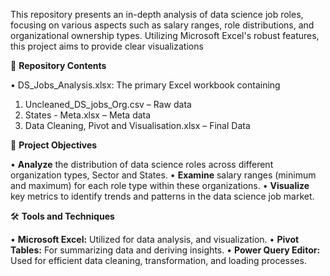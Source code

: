 This repository presents an in-depth analysis of data science job roles, focusing on various aspects such as salary ranges, role distributions, and organizational ownership types. Utilizing Microsoft Excel's robust features, this project aims to provide clear visualizations

📁 **Repository Contents**

•	DS_Jobs_Analysis.xlsx: The primary Excel workbook containing 
1.	Uncleaned_DS_jobs_Org.csv – Raw data
2.	States - Meta.xlsx – Meta data
3.	Data Cleaning, Pivot and Visualisation.xlsx – Final Data

🎯 **Project Objectives**

•	**Analyze** the distribution of data science roles across different organization types, Sector and States.
•	**Examine** salary ranges (minimum and maximum) for each role type within these organizations.
•	**Visualize** key metrics to identify trends and patterns in the data science job market.

🛠️ **Tools and Techniques**

•	**Microsoft Excel:** Utilized for data analysis, and visualization.
•	**Pivot Tables:** For summarizing data and deriving insights.
•	**Power Query Editor:** Used for efficient data cleaning, transformation, and loading processes.



